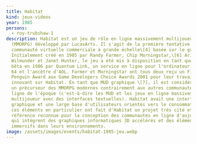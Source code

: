 ```yaml
---
title: Habitat
kind: jeux-videos
year: 1985
persons:
  - roy-trubshaw-1
description: Habitat est un jeu de rôle en ligne massivement multijoueur
  (MMORPG) développé par LucasArts. Il s'agit de la première tentative de
  communauté virtuelle commerciale à grande échelle\[4] basée sur le graphisme.
  Initialement créé en 1985 par Randy Farmer, Chip Morningstar,\[6] Aric
  Wilmunder et Janet Hunter, le jeu a été mis à disposition en tant que test
  bêta en 1986 par Quantum Link, un service en ligne pour l'ordinateur Commodore
  64 et l'ancêtre d'AOL. Farmer et Morningstar ont tous deux reçu un First
  Penguin Award aux Game Developers Choice Awards 2001 pour leur travail
  innovant sur Habitat. En tant que MUD graphique \[7], il est considéré comme
  un précurseur des MMORPG modernes contrairement aux autres communautés en
  ligne de l'époque (c'est-à-dire les MUD et les jeux en ligne massivement
  multijoueur avec des interfaces textuelles). Habitat avait une interface
  graphique et une large base d'utilisateurs orientés vers le consommateur, et
  ces éléments en particulier ont fait d'Habitat un projet très cité et une
  référence reconnue pour la conception des communautés en ligne d'aujourd'hui
  qui intègrent des graphiques informatiques 3D accélérés et des éléments
  immersifs dans leurs environnements.
image: /assets/images/events/habitat-1985-jeu.webp
---
```

